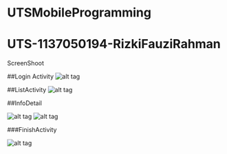 # UTSMobileProgramming
# UTS-1137050194-RizkiFauziRahman
ScreenShoot

##Login Activity
![alt tag](https://cloud.githubusercontent.com/assets/20360044/19996830/f94e9c7e-a294-11e6-9c0f-50fd9bba3f73.PNG)

##ListActivity
![alt tag](https://cloud.githubusercontent.com/assets/20360044/19996837/02dc9c32-a295-11e6-8a83-2c3d5e74a6bf.PNG)

##InfoDetail

![alt tag](https://cloud.githubusercontent.com/assets/20360044/19996849/122cfd94-a295-11e6-8168-fa51fc677531.PNG)
![alt tag](https://cloud.githubusercontent.com/assets/20360044/19996850/12398000-a295-11e6-9cd0-a599197e520c.PNG)

###FinishActivity

![alt tag](https://cloud.githubusercontent.com/assets/20360044/19996855/17abebf4-a295-11e6-833b-c2359e216965.PNG)

